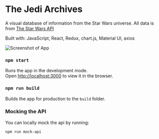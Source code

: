 # The Jedi Archives

A visual database of information from the Star Wars universe. All data is from [The Star Wars API](https://swapi.co/)

Built with: JavaScript, React, Redux, chart.js, Material UI, axios

![Screenshot of App](https://i.imgur.com/5MLPpz6.png)

### `npm start`

Runs the app in the development mode.<br />
Open [http://localhost:3000](http://localhost:3000) to view it in the browser.

### `npm run build`

Builds the app for production to the `build` folder.<br />

### Mocking the API

You can locally mock the api by running:

`npm run mock-api`
